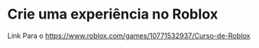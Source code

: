# Crie uma experiência no Roblox

Link Para o https://www.roblox.com/games/10771532937/Curso-de-Roblox
